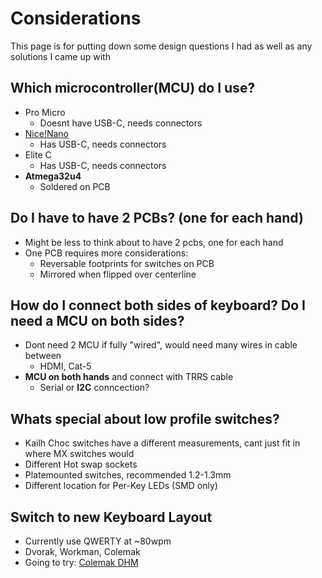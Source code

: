 # Considerations

This page is for putting down some design questions I had as well as any solutions I came up with

## Which microcontroller(MCU) do I use?

- Pro Micro
  - Doesnt have USB-C, needs connectors
- [Nice!Nano](https://nicekeyboards.com/nice-nano)
  - Has USB-C, needs connectors
- Elite C
  - Has USB-C, needs connectors
- **Atmega32u4**
  - Soldered on PCB

## Do I have to have 2 PCBs? (one for each hand)

- Might be less to think about to have 2 pcbs, one for each hand
- One PCB requires more considerations:
  - Reversable footprints for switches on PCB
  - Mirrored when flipped over centerline

## How do I connect both sides of keyboard? Do I need a MCU on both sides?

- Dont need 2 MCU if fully "wired", would need many wires in cable between
  - HDMI, Cat-5
- **MCU on both hands** and connect with TRRS cable
  - Serial or **I2C** conncection?

## Whats special about low profile switches?

- Kailh Choc switches have a different measurements, cant just fit in where MX switches would
- Different Hot swap sockets
- Platemounted switches, recommended 1.2-1.3mm
- Different location for Per-Key LEDs (SMD only)

## Switch to new Keyboard Layout

- Currently use QWERTY at ~80wpm
- Dvorak, Workman, Colemak
- Going to try: [Colemak DHM](https://colemakmods.github.io/mod-dh/)
